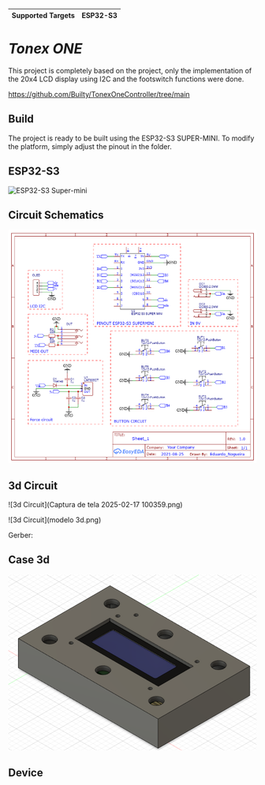 | Supported Targets | ESP32-S3 |
| ----------------- | -------- |

# _Tonex ONE_

This project is completely based on the project, only the implementation of the 20x4 LCD display using I2C and the footswitch functions were done.

https://github.com/Builty/TonexOneController/tree/main



## Build
The project is ready to be built using the ESP32-S3 SUPER-MINI. To modify the platform, simply adjust the pinout in the folder.

## ESP32-S3

![ESP32-S3 Super-mini](https://ae01.alicdn.com/kf/Se5c04b089cb748cfbdbfbe46a277bd3cj.jpg_640x640q90.jpg)

## Circuit Schematics

![Schematics](Schematic_Controlador-TONEX_2025-02-17.png)

## 3d Circuit
![3d Circuit](Captura de tela 2025-02-17 100359.png)

![3d Circuit](modelo 3d.png)

Gerber: 

## Case 3d

![Case 3D](modelo3d.png)

## Device

